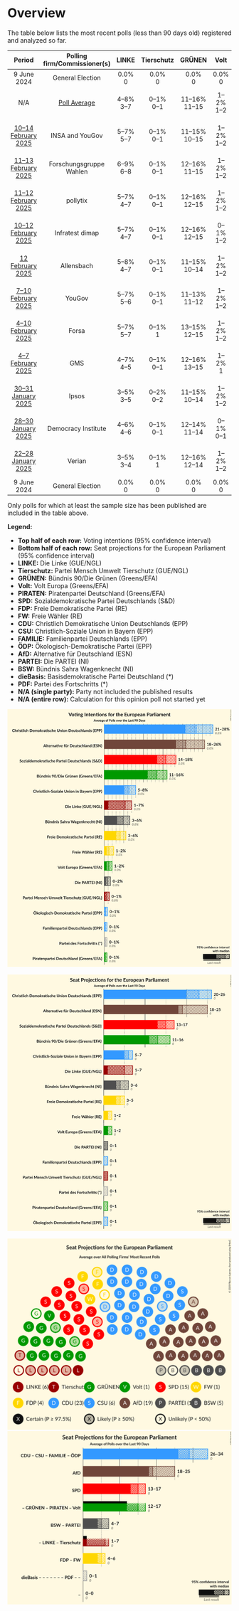 # Overview

The table below lists the most recent polls (less than 90 days old) registered and analyzed so far.

| Period     | Polling firm/Commissioner(s) | LINKE | Tierschutz | GRÜNEN | Volt | PIRATEN | SPD | FDP | FW | CDU | CSU | FAMILIE | ÖDP | AfD | PARTEI | BSW | dieBasis | PDF |
|:----------:|:----------------------------:|:--:|:--:|:--:|:--:|:--:|:--:|:--:|:--:|:--:|:--:|:--:|:--:|:--:|:--:|:--:|:--:|:--:|
| 9 June 2024 | General Election | 0.0% <br> 0 | 0.0% <br> 0 | 0.0% <br> 0 | 0.0% <br> 0 | 0.0% <br> 0 | 0.0% <br> 0 | 0.0% <br> 0 | 0.0% <br> 0 | 0.0% <br> 0 | 0.0% <br> 0 | 0.0% <br> 0 | 0.0% <br> 0 | 0.0% <br> 0 | 0.0% <br> 0 | 0.0% <br> 0 | 0.0% <br> 0 | 0.0% <br> 0 |
| N/A | [Poll Average](average.html) | 4–8% <br> 3–7 | 0–1% <br> 0–1 | 11–16% <br> 11–15 | 1–2% <br> 1–2 | 0–1% <br> 0–1 | 13–18% <br> 13–17 | 3–6% <br> 3–5 | 1–2% <br> 1–2 | 21–27% <br> 19–25 | 5–8% <br> 5–7 | 0–1% <br> 0–1 | 0–1% <br> 0–1 | 18–26% <br> 17–25 | 0–2% <br> 0–2 | 3–6% <br> 3–6 | N/A <br> N/A | 0–1% <br> 0–1 |
| [10–14 February 2025](2025-02-14-INSAandYouGov.html) | INSA and YouGov | 5–7% <br> 5–7 | 0–1% <br> 0–1 | 11–15% <br> 10–15 | 1–2% <br> 1–2 | 0–1% <br> 0–1 | 13–17% <br> 13–16 | 3–5% <br> 3–5 | 1–2% <br> 1–2 | 21–26% <br> 20–25 | 5–8% <br> 5–7 | 0–1% <br> 0–1 | 0–1% <br> 0–1 | 19–23% <br> 17–22 | 0–2% <br> 1–2 | 4–6% <br> 4–6 | N/A <br> N/A | 0–1% <br> 0–1 |
| [11–13 February 2025](2025-02-13-ForschungsgruppeWahlen.html) | Forschungsgruppe Wahlen | 6–9% <br> 6–8 | 0–1% <br> 0–1 | 12–16% <br> 11–15 | 1–2% <br> 1–2 | 0–1% <br> 0–1 | 14–18% <br> 13–17 | 3–5% <br> 3–5 | 1–2% <br> 1–2 | 21–26% <br> 19–24 | 5–8% <br> 5–7 | 0–1% <br> 0–1 | 0–1% <br> 0–1 | 18–22% <br> 17–22 | 0–1% <br> 0–2 | 3–5% <br> 2–5 | N/A <br> N/A | 0–1% <br> 0–1 |
| [11–12 February 2025](2025-02-12-pollytix.html) | pollytix | 5–7% <br> 4–7 | 0–1% <br> 0–1 | 12–16% <br> 12–15 | 1–2% <br> 1–2 | 0–1% <br> 0–1 | 15–19% <br> 15–18 | 3–5% <br> 3–5 | 1–2% <br> 1 | 21–25% <br> 19–24 | 5–7% <br> 5–7 | 0–1% <br> 0–1 | 0–1% <br> 0–1 | 17–21% <br> 16–20 | 0–1% <br> 1 | 4–6% <br> 3–6 | N/A <br> N/A | 0–1% <br> 0–1 |
| [10–12 February 2025](2025-02-12-Infratestdimap.html) | Infratest dimap | 5–7% <br> 4–7 | 0–1% <br> 0–1 | 12–16% <br> 12–15 | 0–1% <br> 1–2 | 0% <br> 0 | 12–16% <br> 12–14 | 3–5% <br> 4–5 | 0–1% <br> 1 | 23–27% <br> 22–25 | 6–8% <br> 5–7 | 0–1% <br> 0–1 | 0–1% <br> 0–1 | 19–23% <br> 19–23 | 0–1% <br> 0–1 | 4–6% <br> 3–5 | N/A <br> N/A | 0–1% <br> 0 |
| [12 February 2025](2025-02-12-Allensbach.html) | Allensbach | 5–8% <br> 4–7 | 0–1% <br> 0–1 | 11–15% <br> 10–14 | 1–2% <br> 1–2 | 0–1% <br> 0–1 | 13–17% <br> 12–16 | 4–7% <br> 3–6 | 1–2% <br> 1–2 | 22–28% <br> 21–25 | 5–8% <br> 5–8 | 0–1% <br> 0–1 | 0–1% <br> 0–1 | 17–22% <br> 17–21 | 0–2% <br> 1–2 | 3–5% <br> 3–5 | N/A <br> N/A | 0–1% <br> 0–1 |
| [7–10 February 2025](2025-02-10-YouGov.html) | YouGov | 5–7% <br> 5–6 | 0–1% <br> 0–1 | 11–13% <br> 11–12 | 1–2% <br> 1–2 | 0–1% <br> 0–1 | 14–18% <br> 15–16 | 3–5% <br> 4 | 1–2% <br> 1 | 21–25% <br> 21–22 | 5–7% <br> 5–6 | 0–1% <br> 0 | 0–1% <br> 0–1 | 19–23% <br> 19–21 | 1% <br> 1 | 4–6% <br> 4–5 | N/A <br> N/A | 0–1% <br> 0 |
| [4–10 February 2025](2025-02-10-Forsa.html) | Forsa | 5–7% <br> 5–7 | 0–1% <br> 1 | 13–15% <br> 12–15 | 1–2% <br> 1–2 | 0–1% <br> 0 | 15–17% <br> 14–18 | 3–5% <br> 3–4 | 1–2% <br> 1–2 | 21–25% <br> 21–23 | 5–7% <br> 5–7 | 0–1% <br> 0–1 | 0–1% <br> 0–1 | 18–22% <br> 18–20 | 1% <br> 1 | 3–5% <br> 4 | N/A <br> N/A | 0–1% <br> 0–1 |
| [4–7 February 2025](2025-02-07-GMS.html) | GMS | 4–7% <br> 4–5 | 0–1% <br> 0–1 | 12–16% <br> 13–15 | 1–2% <br> 1 | 0–1% <br> 0 | 13–17% <br> 13–16 | 3–5% <br> 4–5 | 1–3% <br> 1–2 | 21–26% <br> 20–25 | 5–8% <br> 5–7 | 0–1% <br> 0–1 | 0–1% <br> 0–1 | 19–24% <br> 19–21 | 0–2% <br> 1 | 3–5% <br> 3–5 | N/A <br> N/A | 0–1% <br> 0–1 |
| [30–31 January 2025](2025-01-31-Ipsos.html) | Ipsos | 3–5% <br> 3–5 | 0–2% <br> 0–2 | 11–15% <br> 10–14 | 1–2% <br> 1–2 | 0–1% <br> 0–1 | 14–18% <br> 13–16 | 3–5% <br> 3–5 | 1–2% <br> 1–2 | 20–26% <br> 19–24 | 5–8% <br> 5–7 | 0–1% <br> 0 | 0–1% <br> 0–1 | 19–24% <br> 19–22 | 1–2% <br> 1–2 | 4–7% <br> 4–6 | N/A <br> N/A | 0–1% <br> 0–1 |
| [28–30 January 2025](2025-01-30-DemocracyInstitute.html) | Democracy Institute | 4–6% <br> 4–6 | 0–1% <br> 0–1 | 12–14% <br> 11–14 | 0–1% <br> 0–1 | 0% <br> 0 | 14–17% <br> 13–15 | 4–6% <br> 4–6 | 0–1% <br> 1 | 20–23% <br> 19–22 | 5–7% <br> 5–6 | 0% <br> 0 | 0% <br> 0 | 23–27% <br> 22–26 | 0–1% <br> 0–1 | 5–7% <br> 5–7 | N/A <br> N/A | 0% <br> 0 |
| [22–28 January 2025](2025-01-28-Verian.html) | Verian | 3–5% <br> 3–4 | 0–1% <br> 1 | 12–16% <br> 12–14 | 1–2% <br> 1–2 | 0–1% <br> 0 | 13–17% <br> 14–16 | 3–5% <br> 4 | 1–2% <br> 1–2 | 22–26% <br> 23 | 5–8% <br> 6–7 | 0–1% <br> 0–1 | 0–1% <br> 0 | 18–22% <br> 18–19 | 1–2% <br> 1 | 4–6% <br> 5 | N/A <br> N/A | 0–1% <br> 0 |
| 9 June 2024 | General Election | 0.0% <br> 0 | 0.0% <br> 0 | 0.0% <br> 0 | 0.0% <br> 0 | 0.0% <br> 0 | 0.0% <br> 0 | 0.0% <br> 0 | 0.0% <br> 0 | 0.0% <br> 0 | 0.0% <br> 0 | 0.0% <br> 0 | 0.0% <br> 0 | 0.0% <br> 0 | 0.0% <br> 0 | 0.0% <br> 0 | 0.0% <br> 0 | 0.0% <br> 0 |

Only polls for which at least the sample size has been published are included in the table above.

**Legend:**
+ **Top half of each row:** Voting intentions (95% confidence interval)
+ **Bottom half of each row:** Seat projections for the European Parliament (95% confidence interval)
+ **LINKE:** Die Linke (GUE/NGL)
+ **Tierschutz:** Partei Mensch Umwelt Tierschutz (GUE/NGL)
+ **GRÜNEN:** Bündnis 90/Die Grünen (Greens/EFA)
+ **Volt:** Volt Europa (Greens/EFA)
+ **PIRATEN:** Piratenpartei Deutschland (Greens/EFA)
+ **SPD:** Sozialdemokratische Partei Deutschlands (S&D)
+ **FDP:** Freie Demokratische Partei (RE)
+ **FW:** Freie Wähler (RE)
+ **CDU:** Christlich Demokratische Union Deutschlands (EPP)
+ **CSU:** Christlich-Soziale Union in Bayern (EPP)
+ **FAMILIE:** Familienpartei Deutschlands (EPP)
+ **ÖDP:** Ökologisch-Demokratische Partei (EPP)
+ **AfD:** Alternative für Deutschland (ESN)
+ **PARTEI:** Die PARTEI (NI)
+ **BSW:** Bündnis Sahra Wagenknecht (NI)
+ **dieBasis:** Basisdemokratische Partei Deutschland (*)
+ **PDF:** Partei des Fortschritts (*)
+ **N/A (single party):** Party not included the published results
+ **N/A (entire row):** Calculation for this opinion poll not started yet


![Graph with voting intentions not yet produced](average.png "Voting Intentions")

![Graph with seats not yet produced](average-seats.png "Seats")

![Graph with seating plan not yet produced](average-seating-plan.png "Seating Plan")
![Graph with coalitions seats not yet produced](average-coalitions-seats.png "Coalitions Seats")
